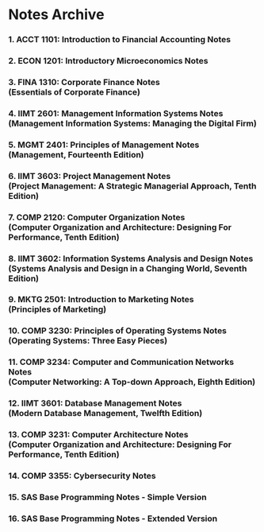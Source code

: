 # Notes Archive

### 1. ACCT 1101: Introduction to Financial Accounting Notes  
### 2. ECON 1201: Introductory Microeconomics Notes  
### 3. FINA 1310: Corporate Finance Notes <br /> (Essentials of Corporate Finance)  
### 4. IIMT 2601: Management Information Systems Notes <br /> (Management Information Systems: Managing the Digital Firm)  
### 5. MGMT 2401: Principles of Management Notes <br /> (Management, Fourteenth Edition)  
### 6. IIMT 3603: Project Management Notes <br /> (Project Management: A Strategic Managerial Approach, Tenth Edition)  
### 7. COMP 2120: Computer Organization Notes <br /> (Computer Organization and Architecture: Designing For Performance, Tenth Edition)  
### 8. IIMT 3602: Information Systems Analysis and Design Notes <br /> (Systems Analysis and Design in a Changing World, Seventh Edition)  
### 9. MKTG 2501: Introduction to Marketing Notes <br /> (Principles of Marketing)  
### 10. COMP 3230: Principles of Operating Systems Notes <br /> (Operating Systems: Three Easy Pieces)  
### 11. COMP 3234: Computer and Communication Networks Notes <br /> (Computer Networking: A Top-down Approach, Eighth Edition)  
### 12. IIMT 3601: Database Management Notes <br /> (Modern Database Management, Twelfth Edition)  
### 13. COMP 3231: Computer Architecture Notes <br /> (Computer Organization and Architecture: Designing For Performance, Tenth Edition)  
### 14. COMP 3355: Cybersecurity Notes  
### 15. SAS Base Programming Notes - Simple Version  
### 16. SAS Base Programming Notes - Extended Version  
